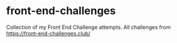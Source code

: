 # front-end-challenges
Collection of my Front End Challenge attempts.
All challenges from https://front-end-challenges.club/
